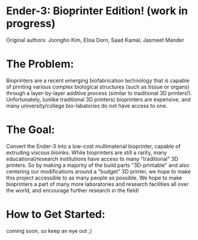 # Ender-3: Bioprinter Edition! (work in progress)
Original authors: Joongho Kim, Elisa Dorn, Saad Kamal, Jasmeet Mander

# The Problem:
Bioprinters are a recent emerging biofabrication technology that is capable of printing various complex biological structures (such as tissue or organs) through a layer-by-layer additive process (similar to traditional 3D printers!). Unfortunately, (unlike traditional 3D printers) bioprinters are expensive, and many university/college bio-labatories do not have access to one.  

# The Goal:
Convert the Ender-3 into a low-cost multimaterial bioprinter, capable of extruding viscous bioinks. While bioprinters are still a rarity, many educational/research institutions have access to many "traditional" 3D printers. So by making a majority of the build parts "3D-printable" and also centering our modifications around a "budget" 3D printer, we hope to make this project accessible to as many people as possible. We hope to make bioprinters a part of many more laboratories and research facilities all over the world, and encourage further research in the field!

# How to Get Started:
 coming soon, so keep an eye out ;) 

